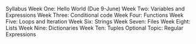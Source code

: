
Syllabus
Week One: Hello World (Due 9-June)
Week Two: Variables and Expressions
Week Three: Conditional code
Week Four: Functions
Week Five: Loops and Iteration
Week Six: Strings
Week Seven: Files
Week Eight: Lists
Week Nine: Dictionaries
Week Ten: Tuples
Optional Topic: Regular Expressions
